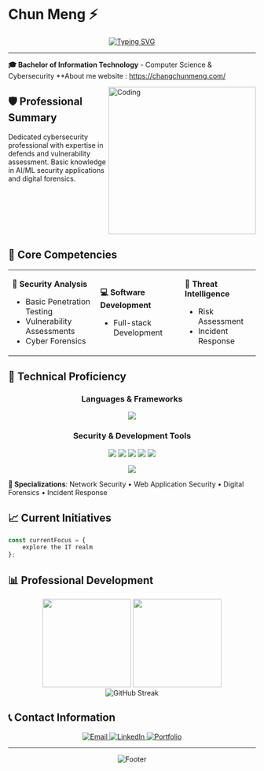# Chun Meng ⚡

<div align="center">
  
[![Typing SVG](https://readme-typing-svg.herokuapp.com?font=Fira+Code&weight=500&size=22&pause=1000&color=2E9EF7&center=true&vCenter=true&width=600&lines=Cybersecurity+Professional;Software+Developer;IT+Security+Specialist)](https://git.io/typing-svg)

</div>

---

**🎓 Bachelor of Information Technology** - Computer Science & Cybersecurity
**About me website : https://changchunmeng.com/

<img align="right" alt="Coding" width="300" src="https://cdn.dribbble.com/users/1162077/screenshots/3848914/programmer.gif">

## 🛡️ Professional Summary

Dedicated cybersecurity professional with expertise in defends and vulnerability assessment. Basic knowledge in AI/ML security applications and digital forensics.

<br clear="right"/>

## 🎯 Core Competencies

<table>
<tr>
<td>

**🔐 Security Analysis**
- Basic Penetration Testing
- Vulnerability Assessments  
- Cyber Forensics

</td>
<td>

**💻 Software Development**
- Full-stack Development 

</td>
<td>

**🧠 Threat Intelligence**
- Risk Assessment
- Incident Response

</td>
</tr>
</table>

## 🚀 Technical Proficiency

<div align="center">

### Languages & Frameworks
<p>
  <img src="https://skillicons.dev/icons?i=python,js,cpp,c,bash,html,css&theme=light" />
</p>

### Security & Development Tools
<p>
  <img src="https://img.shields.io/badge/Wireshark-1679A7?style=for-the-badge&logo=wireshark&logoColor=white"/>
  <img src="https://img.shields.io/badge/Nmap-4682B4?style=for-the-badge"/>
  <img src="https://img.shields.io/badge/Metasploit-2596CD?style=for-the-badge"/>
  <img src="https://img.shields.io/badge/Burp_Suite-FF6633?style=for-the-badge"/>
  <img src="https://img.shields.io/badge/Kali_Linux-557C94?style=for-the-badge&logo=kalilinux&logoColor=white"/>
</p>

<p>
  <img src="https://skillicons.dev/icons?i=git,docker,linux,vscode&theme=light" />
</p>

</div>

**🎯 Specializations**: Network Security • Web Application Security • Digital Forensics • Incident Response  

## 📈 Current Initiatives

```typescript
const currentFocus = {
    explore the IT realm 
};
```

## 📊 Professional Development

<div align="center">
  <img height="180em" src="https://github-readme-stats.vercel.app/api?username=yourusername&show_icons=true&theme=github_dark&include_all_commits=true&count_private=true&hide_border=true"/>
  <img height="180em" src="https://github-readme-stats.vercel.app/api/top-langs/?username=yourusername&layout=compact&langs_count=6&theme=github_dark&hide_border=true"/>
</div>

<div align="center">
  <img src="https://github-readme-streak-stats.herokuapp.com/?user=yourusername&theme=github-dark-blue&hide_border=true" alt="GitHub Streak" />
</div>

## 📞 Contact Information

<div align="center">

<a href="mailto:ccmandccs@gmail.com">
  <img src="https://img.shields.io/badge/Email-D14836?style=for-the-badge&logo=gmail&logoColor=white" alt="Email"/>
</a>
<a href="https://sg.linkedin.com/in/chang-chun-meng-63935028b">
  <img src="https://img.shields.io/badge/LinkedIn-0077B5?style=for-the-badge&logo=linkedin&logoColor=white" alt="LinkedIn"/>
</a>
<a href="https://changchunmeng.com">
  <img src="https://img.shields.io/badge/Portfolio-FF5722?style=for-the-badge&logo=todoist&logoColor=white" alt="Portfolio"/>
</a>

</div>

---

<div align="center">
  <img src="https://readme-typing-svg.herokuapp.com?font=Fira+Code&size=14&pause=1000&color=6C7B7F&center=true&vCenter=true&width=600&lines=Committed+to+advancing+cybersecurity+through+ethical+practices;Building+a+more+secure+digital+future" alt="Footer" />
</div>
